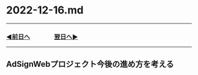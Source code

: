 # 2022-12-16.md

---
### [◀️前日へ](https://github.com/yuasys/chatty-journal/blob/main/2022/12/2022-12-15.md)&emsp;&emsp;&emsp;&emsp;[翌日へ▶️](https://github.com/yuasys/chatty-journal/blob/main/2022/12/2022-12-17.md)
---

## AdSignWebプロジェクト今後の進め方を考える
